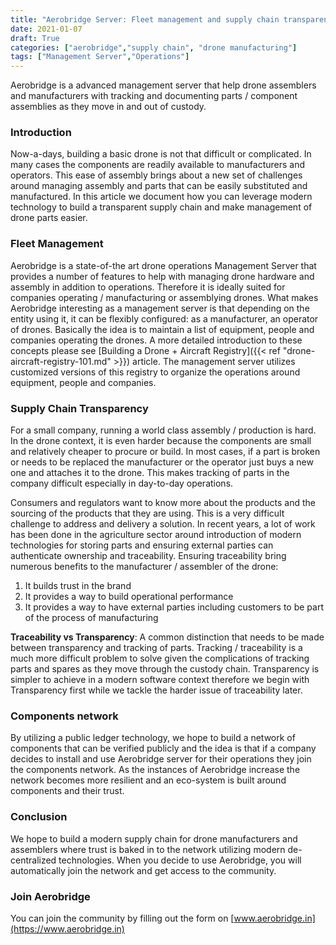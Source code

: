 ```yaml
---
title: "Aerobridge Server: Fleet management and supply chain transparency"
date: 2021-01-07
draft: True
categories: ["aerobridge","supply chain", "drone manufacturing"]
tags: ["Management Server","Operations"]
---
```


Aerobridge is a advanced management server that help drone assemblers and manufacturers with tracking and documenting parts / component assemblies as they move in and out of custody. 
<!--more-->

### Introduction

Now-a-days, building a basic drone is not that difficult or complicated. In many cases the components are readily available to manufacturers and operators. This ease of assembly brings about a new set of challenges around managing assembly and parts that can be easily substituted and manufactured. In this article we document how you can leverage modern technology to build a transparent supply chain and make management of drone parts easier.

### Fleet Management

Aerobridge is a state-of-the art drone operations Management Server that provides a number of features to help with managing drone hardware and assembly in addition to operations. Therefore it is ideally suited for companies operating / manufacturing or assemblying drones. What makes Aerobridge interesting as a management server is that depending on the entity using it,  it can be flexibly configured: as a manufacturer, an operator of drones. Basically the idea is to maintain a list of equipment, people and companies operating the drones. A more detailed introduction to these concepts please see [Building a Drone + Aircraft Registry]({{< ref "drone-aircraft-registry-101.md" >}}) article. The management server utilizes customized versions of this registry to organize the operations around equipment, people and companies.

### Supply Chain Transparency

For a small company, running a world class assembly / production is hard. In the drone context, it is even harder because the components are small and relatively cheaper to procure or build. In most cases, if a part is broken or needs to be replaced the manufacturer or the operator just buys a new one and attaches it to the drone. This makes tracking of parts in the company difficult especially in day-to-day operations. 

Consumers and regulators want to know more about the products and the sourcing of the products that they are using. This is a very difficult challenge to address and delivery a solution. In recent years, a lot of work has been done in the agriculture sector around introduction of modern technologies for storing parts and ensuring external parties can authenticate ownership and traceability. Ensuring traceability bring numerous benefits to the manufacturer / assembler of the drone:

1. It builds trust in the brand
2. It provides a way to build operational performance
3. It provides a way to have external parties including customers to be part of the process of manufacturing

__Traceability vs Transparency__: A common distinction that needs to be made between transparency and tracking of parts. Tracking / traceability is a much more difficult problem to solve given the complications of tracking parts and spares as they move through the custody chain. Transparency is simpler to achieve in a modern software context therefore we begin with Transparency first while we tackle the harder issue of traceability later.

### Components network

By utilizing a public ledger technology, we hope to build a network of components that can be verified publicly and the idea is that if a company decides to install and use Aerobridge server for their operations they join the components network. As the instances of Aerobridge increase the network becomes more resilient and an eco-system is built around components and their trust.

### Conclusion

We hope to build a modern supply chain for drone manufacturers and assemblers where trust is baked in to the network utilizing modern de-centralized technologies. When you decide to use Aerobridge, you will automatically join the network and get access to the community. 

### Join Aerobridge

You can join the community by filling out the form on [www.aerobridge.in](https://www.aerobridge.in)